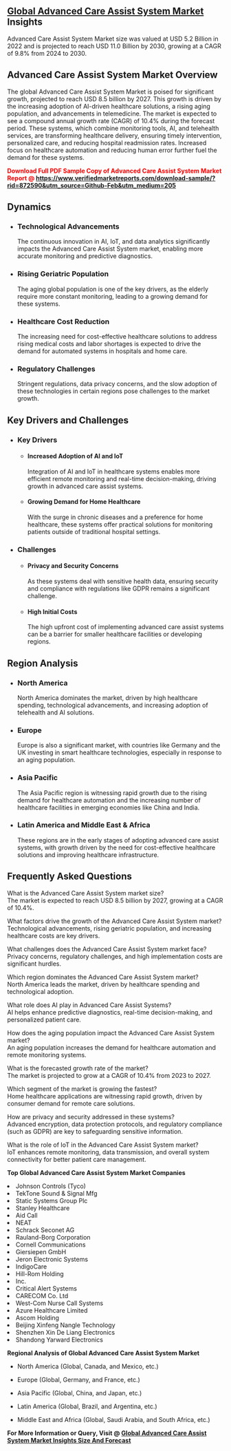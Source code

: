 <h2><a href="https://www.verifiedmarketreports.com/download-sample/?rid=872590&amp;utm_source=Github&amp;utm_medium=205" target="_blank">Global Advanced Care Assist System Market</a> Insights</h2><p>Advanced Care Assist System Market size was valued at USD 5.2 Billion in 2022 and is projected to reach USD 11.0 Billion by 2030, growing at a CAGR of 9.8% from 2024 to 2030.</p><p> <h2>Advanced Care Assist System Market Overview</h2> <p>The global Advanced Care Assist System Market is poised for significant growth, projected to reach USD 8.5 billion by 2027. This growth is driven by the increasing adoption of AI-driven healthcare solutions, a rising aging population, and advancements in telemedicine. The market is expected to see a compound annual growth rate (CAGR) of 10.4% during the forecast period. These systems, which combine monitoring tools, AI, and telehealth services, are transforming healthcare delivery, ensuring timely intervention, personalized care, and reducing hospital readmission rates. Increased focus on healthcare automation and reducing human error further fuel the demand for these systems.</p> <p><strong><p><span class=""><span style="color: #ff0000;"><strong>Download Full PDF Sample Copy of Advanced Care Assist System Market Report</strong> @ </span><a href="https://www.verifiedmarketreports.com/download-sample/?rid=872590&amp;utm_source=Github-Feb&amp;utm_medium=205" target="_blank">https://www.verifiedmarketreports.com/download-sample/?rid=872590&amp;utm_source=Github-Feb&amp;utm_medium=205</a></span></p></strong></p> <h2>Dynamics</h2> <ul> <li><h3>Technological Advancements</h3> The continuous innovation in AI, IoT, and data analytics significantly impacts the Advanced Care Assist System market, enabling more accurate monitoring and predictive diagnostics. </li> <li><h3>Rising Geriatric Population</h3> The aging global population is one of the key drivers, as the elderly require more constant monitoring, leading to a growing demand for these systems. </li> <li><h3>Healthcare Cost Reduction</h3> The increasing need for cost-effective healthcare solutions to address rising medical costs and labor shortages is expected to drive the demand for automated systems in hospitals and home care. </li> <li><h3>Regulatory Challenges</h3> Stringent regulations, data privacy concerns, and the slow adoption of these technologies in certain regions pose challenges to the market growth. </li> </ul> <h2>Key Drivers and Challenges</h2> <ul> <li><h3>Key Drivers</h3> <ul> <li><h4>Increased Adoption of AI and IoT</h4> Integration of AI and IoT in healthcare systems enables more efficient remote monitoring and real-time decision-making, driving growth in advanced care assist systems. </li> <li><h4>Growing Demand for Home Healthcare</h4> With the surge in chronic diseases and a preference for home healthcare, these systems offer practical solutions for monitoring patients outside of traditional hospital settings. </li> </ul> </li> <li><h3>Challenges</h3> <ul> <li><h4>Privacy and Security Concerns</h4> As these systems deal with sensitive health data, ensuring security and compliance with regulations like GDPR remains a significant challenge. </li> <li><h4>High Initial Costs</h4> The high upfront cost of implementing advanced care assist systems can be a barrier for smaller healthcare facilities or developing regions. </li> </ul> </li> </ul> <h2>Region Analysis</h2> <ul> <li><h3>North America</h3> North America dominates the market, driven by high healthcare spending, technological advancements, and increasing adoption of telehealth and AI solutions. </li> <li><h3>Europe</h3> Europe is also a significant market, with countries like Germany and the UK investing in smart healthcare technologies, especially in response to an aging population. </li> <li><h3>Asia Pacific</h3> The Asia Pacific region is witnessing rapid growth due to the rising demand for healthcare automation and the increasing number of healthcare facilities in emerging economies like China and India. </li> <li><h3>Latin America and Middle East & Africa</h3> These regions are in the early stages of adopting advanced care assist systems, with growth driven by the need for cost-effective healthcare solutions and improving healthcare infrastructure. </li> </ul> <h2>Frequently Asked Questions</h2> <p>What is the Advanced Care Assist System market size? <br> The market is expected to reach USD 8.5 billion by 2027, growing at a CAGR of 10.4%.</p> <p>What factors drive the growth of the Advanced Care Assist System market? <br> Technological advancements, rising geriatric population, and increasing healthcare costs are key drivers.</p> <p>What challenges does the Advanced Care Assist System market face? <br> Privacy concerns, regulatory challenges, and high implementation costs are significant hurdles.</p> <p>Which region dominates the Advanced Care Assist System market? <br> North America leads the market, driven by healthcare spending and technological adoption.</p> <p>What role does AI play in Advanced Care Assist Systems? <br> AI helps enhance predictive diagnostics, real-time decision-making, and personalized patient care.</p> <p>How does the aging population impact the Advanced Care Assist System market? <br> An aging population increases the demand for healthcare automation and remote monitoring systems.</p> <p>What is the forecasted growth rate of the market? <br> The market is projected to grow at a CAGR of 10.4% from 2023 to 2027.</p> <p>Which segment of the market is growing the fastest? <br> Home healthcare applications are witnessing rapid growth, driven by consumer demand for remote care solutions.</p> <p>How are privacy and security addressed in these systems? <br> Advanced encryption, data protection protocols, and regulatory compliance (such as GDPR) are key to safeguarding sensitive information.</p> <p>What is the role of IoT in the Advanced Care Assist System market? <br> IoT enhances remote monitoring, data transmission, and overall system connectivity for better patient care management.</p> </p><p><strong>Top Global Advanced Care Assist System Market Companies</strong></p><div data-test-id=""><p><li>Johnson Controls (Tyco)</li><li> TekTone Sound & Signal Mfg</li><li> Static Systems Group Plc</li><li> Stanley Healthcare</li><li> Aid Call</li><li> NEAT</li><li> Schrack Seconet AG</li><li> Rauland-Borg Corporation</li><li> Cornell Communications</li><li> Giersiepen GmbH</li><li> Jeron Electronic Systems</li><li> IndigoCare</li><li> Hill-Rom Holding</li><li> Inc.</li><li> Critical Alert Systems</li><li> CARECOM Co. Ltd</li><li> West-Com Nurse Call Systems</li><li> Azure Healthcare Limited</li><li> Ascom Holding</li><li> Beijing Xinfeng Nangle Technology</li><li> Shenzhen Xin De Liang Electronics</li><li> Shandong Yarward Electronics</li></p><div><strong>Regional Analysis of&nbsp;Global Advanced Care Assist System Market</strong></div><ul><li dir="ltr"><p dir="ltr">North America&nbsp;(Global, Canada, and Mexico, etc.)</p></li><li dir="ltr"><p dir="ltr">Europe (Global, Germany, and France, etc.)</p></li><li dir="ltr"><p dir="ltr">Asia Pacific&nbsp;(Global, China, and Japan, etc.)</p></li><li dir="ltr"><p dir="ltr">Latin America&nbsp;(Global, Brazil, and Argentina, etc.)</p></li><li dir="ltr">Middle East and Africa&nbsp;(Global, Saudi Arabia, and South Africa, etc.)</li></ul><p><strong>For More Information or Query, Visit @&nbsp;</strong><strong><a href="https://www.verifiedmarketreports.com/product/advanced-care-assist-system-market/?utm_source=Github&amp;utm_medium=205" target="_blank">Global Advanced Care Assist System Market Insights Size And Forecast</a></strong></p></div>
